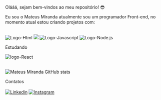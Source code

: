 Olááá, sejam bem-vindos ao meu repositório! :sunglasses:

Eu sou o Mateus Miranda atualmente sou um programador Front-end, no momento atual estou criando projetos com: 
<br>
<br>

<img src="https://img.shields.io/badge/HTML5-E34F26?style=for-the-badge&logo=html5&logoColor=white" alt="Logo-Html" >
<img src="https://img.shields.io/badge/CSS3-1572B6?style=for-the-badge&logo=css3&logoColor=white alt="Logo-Css">
<img src="https://img.shields.io/badge/JavaScript-F7DF1E?style=for-the-badge&logo=javascript&logoColor=black" alt="Logo-Javascript">
<img src="https://img.shields.io/badge/Node.js-43853D?style=for-the-badge&logo=node.js&logoColor=green" alt="Logo-Node.js">

<br>

Estudando 

<img src="https://img.shields.io/badge/React-white?style=for-the-badge&logo=react&logoColor=61DAFB" alt="logo-React">
<br>
<br>

![Mateus Miranda GitHub stats](https://github-readme-stats.vercel.app/api?username=MateusMiranda20&show_icons=true&theme=radical)

Contatos 
<br><br>
 [![Linkedin](https://img.shields.io/badge/LinkedIn-0077B5?style=for-the-badge&logo=linkedin&logoColor=white)](https://www.linkedin.com/in/mateus-miranda-143374220/)
  [![Instagram](https://img.shields.io/badge/Instagram-E4405F?style=for-the-badge&logo=instagram&logoColor=white)](https://www.instagram.com/maateus_miirandaa/)

